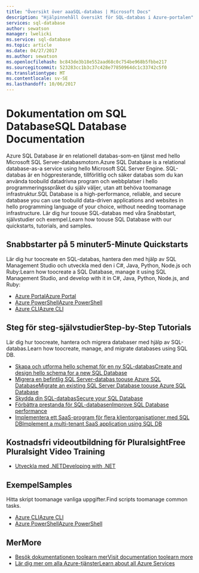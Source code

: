 ```yaml
---
title: "Översikt över aaaSQL-databas | Microsoft Docs"
description: "Hjälpinnehåll översikt för SQL-databas i Azure-portalen"
services: sql-database
author: sewatson
manager: lwelicki
ms.service: sql-database
ms.topic: article
ms.date: 04/27/2017
ms.author: sewatson
ms.openlocfilehash: bc843de3b18e552aad68c0c754be968b5fbbe217
ms.sourcegitcommit: 523283cc1b3c37c428e77850964dc1c33742c5f0
ms.translationtype: MT
ms.contentlocale: sv-SE
ms.lasthandoff: 10/06/2017
---
```

# <a name="sql-database-documentation"></a><span data-ttu-id="c3047-103">Dokumentation om SQL Database</span><span class="sxs-lookup"><span data-stu-id="c3047-103">SQL Database Documentation</span></span>

<span data-ttu-id="c3047-104">Azure SQL Database är en relationell databas-som-en tjänst med hello Microsoft SQL Server-databasmotorn.</span><span class="sxs-lookup"><span data-stu-id="c3047-104">Azure SQL Database is a relational database-as-a service using hello Microsoft SQL Server Engine.</span></span> <span data-ttu-id="c3047-105">SQL-databas är en högpresterande, tillförlitlig och säker databas som du kan använda toobuild datadrivna program och webbplatser i hello programmeringsspråket du själv väljer, utan att behöva toomanage infrastruktur.</span><span class="sxs-lookup"><span data-stu-id="c3047-105">SQL Database is a high-performance, reliable, and secure database you can use toobuild data-driven applications and websites in hello programming language of your choice, without needing toomanage infrastructure.</span></span> <span data-ttu-id="c3047-106">Lär dig hur toouse SQL-databas med våra Snabbstart, självstudier och exempel.</span><span class="sxs-lookup"><span data-stu-id="c3047-106">Learn how toouse SQL Database with our quickstarts, tutorials, and samples.</span></span>

## <a name="5-minute-quickstarts"></a><span data-ttu-id="c3047-107">Snabbstarter på 5 minuter</span><span class="sxs-lookup"><span data-stu-id="c3047-107">5-Minute Quickstarts</span></span>

<span data-ttu-id="c3047-108">Lär dig hur toocreate en SQL-databas, hantera den med hjälp av SQL Management Studio och utveckla med den i C#, Java, Python, Node.js och Ruby:</span><span class="sxs-lookup"><span data-stu-id="c3047-108">Learn how toocreate a SQL Database, manage it using SQL Management Studio, and develop with it in C#, Java, Python, Node.js, and Ruby:</span></span>

- [<span data-ttu-id="c3047-109">Azure Portal</span><span class="sxs-lookup"><span data-stu-id="c3047-109">Azure Portal</span></span>](/azure/sql-database/sql-database-get-started-portal)
- [<span data-ttu-id="c3047-110">Azure PowerShell</span><span class="sxs-lookup"><span data-stu-id="c3047-110">Azure PowerShell</span></span>](/azure/sql-database/sql-database-get-started-powershell)
- [<span data-ttu-id="c3047-111">Azure CLI</span><span class="sxs-lookup"><span data-stu-id="c3047-111">Azure CLI</span></span>](/azure/sql-database/sql-database-get-started-cli)

## <a name="step-by-step-tutorials"></a><span data-ttu-id="c3047-112">Steg för steg-självstudier</span><span class="sxs-lookup"><span data-stu-id="c3047-112">Step-by-Step Tutorials</span></span>

<span data-ttu-id="c3047-113">Lär dig hur toocreate, hantera och migrera databaser med hjälp av SQL-databas.</span><span class="sxs-lookup"><span data-stu-id="c3047-113">Learn how toocreate, manage, and migrate databases using SQL DB.</span></span>

- [<span data-ttu-id="c3047-114">Skapa och utforma hello schemat för en ny SQL-databas</span><span class="sxs-lookup"><span data-stu-id="c3047-114">Create and design hello schema for a new SQL Database</span></span>](/azure/sql-database/sql-database-design-first-database)
- [<span data-ttu-id="c3047-115">Migrera en befintlig SQL Server-databas toouse Azure SQL Database</span><span class="sxs-lookup"><span data-stu-id="c3047-115">Migrate an existing SQL Server Database toouse Azure SQL Database</span></span>](/azure/sql-database/sql-database-migrate-your-sql-server-database)
- [<span data-ttu-id="c3047-116">Skydda din SQL-databas</span><span class="sxs-lookup"><span data-stu-id="c3047-116">Secure your SQL Database</span></span>](/azure/sql-database/sql-database-security-tutorial)
- [<span data-ttu-id="c3047-117">Förbättra prestanda för SQL-databasen</span><span class="sxs-lookup"><span data-stu-id="c3047-117">Improve SQL Database performance</span></span>](/azure/sql-database/sql-database-performance-tutorial)
- [<span data-ttu-id="c3047-118">Implementera ett SaaS-program för flera klientorganisationer med SQL DB</span><span class="sxs-lookup"><span data-stu-id="c3047-118">Implement a multi-tenant SaaS application using SQL DB</span></span>](/azure/sql-database/sql-database-multi-tenant-application)

## <a name="free-pluralsight-video-training"></a><span data-ttu-id="c3047-119">Kostnadsfri videoutbildning för Pluralsight</span><span class="sxs-lookup"><span data-stu-id="c3047-119">Free Pluralsight Video Training</span></span>

- [<span data-ttu-id="c3047-120">Utveckla med .NET</span><span class="sxs-lookup"><span data-stu-id="c3047-120">Developing with .NET</span></span>](https://www.pluralsight.com/courses/developing-dotnet-microsoft-azure-getting-started?twoid=d6abac77-7dcc-4d33-9e03-f85e78989f02)

## <a name="samples"></a><span data-ttu-id="c3047-121">Exempel</span><span class="sxs-lookup"><span data-stu-id="c3047-121">Samples</span></span> 

<span data-ttu-id="c3047-122">Hitta skript toomanage vanliga uppgifter.</span><span class="sxs-lookup"><span data-stu-id="c3047-122">Find scripts toomanage common tasks.</span></span>

- [<span data-ttu-id="c3047-123">Azure CLI</span><span class="sxs-lookup"><span data-stu-id="c3047-123">Azure CLI</span></span>](/azure/sql-database/sql-database-cli-samples)
- [<span data-ttu-id="c3047-124">Azure PowerShell</span><span class="sxs-lookup"><span data-stu-id="c3047-124">Azure PowerShell</span></span>](/azure/sql-database/sql-database-powershell-samples)

## <a name="more"></a><span data-ttu-id="c3047-125">Mer</span><span class="sxs-lookup"><span data-stu-id="c3047-125">More</span></span>

- [<span data-ttu-id="c3047-126">Besök dokumentationen toolearn mer</span><span class="sxs-lookup"><span data-stu-id="c3047-126">Visit documentation toolearn more</span></span>](/azure/sql-database/index)
- [<span data-ttu-id="c3047-127">Lär dig mer om alla Azure-tjänster</span><span class="sxs-lookup"><span data-stu-id="c3047-127">Learn about all Azure Services</span></span>](https://aka.ms/j3wr7y)